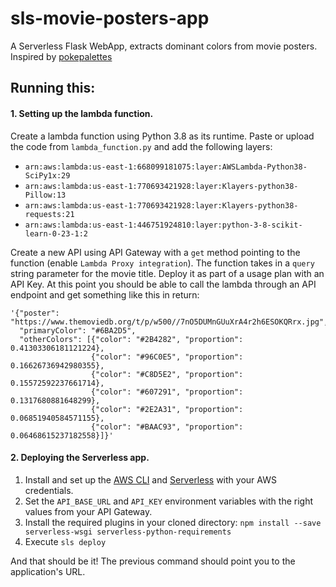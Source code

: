 # sls-movie-posters-app
A Serverless Flask WebApp, extracts dominant colors from movie posters.
Inspired by [pokepalettes](https://pokepalettes.com/)

## Running this:

#### 1. Setting up the lambda function.
Create a lambda function using Python 3.8 as its runtime.
Paste or upload the code from `lambda_function.py` and add the following layers:

* `arn:aws:lambda:us-east-1:668099181075:layer:AWSLambda-Python38-SciPy1x:29`
* `arn:aws:lambda:us-east-1:770693421928:layer:Klayers-python38-Pillow:13`
* `arn:aws:lambda:us-east-1:770693421928:layer:Klayers-python38-requests:21`
* `arn:aws:lambda:us-east-1:446751924810:layer:python-3-8-scikit-learn-0-23-1:2`

Create a new API using API Gateway with a `get` method pointing to the function (enable `Lambda Proxy integration`). The function takes in a `query` string parameter for the movie title. Deploy it as part of a usage plan with an API Key. At this point you should be able to call the lambda through an API endpoint and get something like this in return:

```
'{"poster": "https://www.themoviedb.org/t/p/w500//7nO5DUMnGUuXrA4r2h6ESOKQRrx.jpg", 
  "primaryColor": "#6BA2D5", 
  "otherColors": [{"color": "#2B4282", "proportion": 0.41303306181121224}, 
                  {"color": "#96C0E5", "proportion": 0.16626736942980355}, 
                  {"color": "#C8D5E2", "proportion": 0.15572592237661714}, 
                  {"color": "#607291", "proportion": 0.1317680881648299}, 
                  {"color": "#2E2A31", "proportion": 0.06851940584571155}, 
                  {"color": "#BAAC93", "proportion": 0.06468615237182558}]}'
```

#### 2. Deploying the Serverless app.

1. Install and set up the [AWS CLI](https://serverless.com/framework/docs/providers/aws/guide/credentials/) and [Serverless](https://serverless.com/framework/docs/providers/aws/guide/quick-start/) with your AWS credentials.
2. Set the `API_BASE_URL` and `API_KEY` environment variables with the right values from your API Gateway.
3. Install the required plugins in your cloned directory: `npm install --save serverless-wsgi serverless-python-requirements`
4. Execute `sls deploy`

And that should be it! The previous command should point you to the application's URL.
